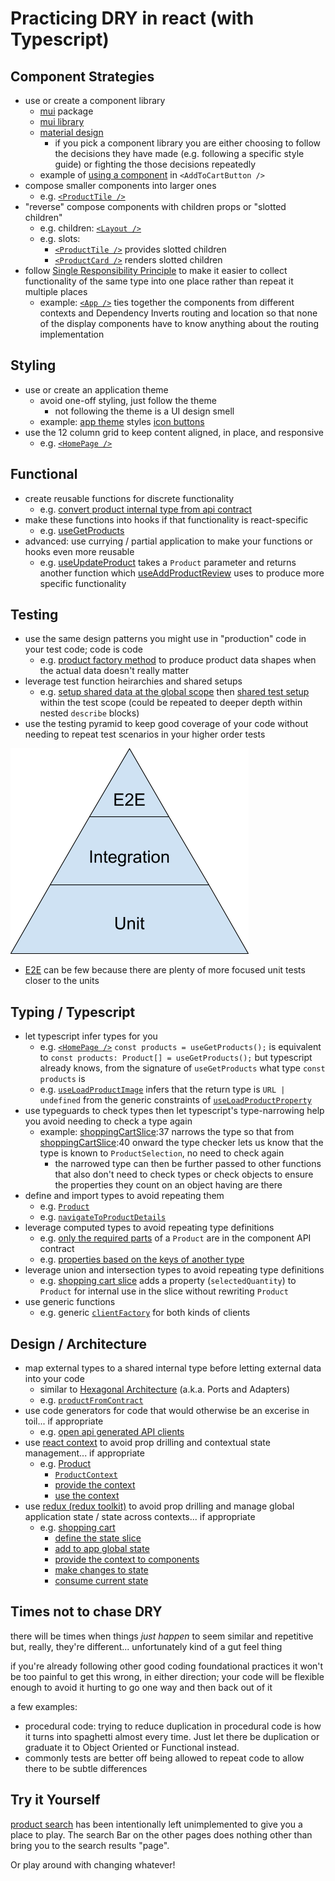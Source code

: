 # Practicing DRY in react (with Typescript)

## Component Strategies

- use or create a component library
   - [mui](./package.json#L21) package
   - [mui library](https://mui.com/material-ui/getting-started/)
   - [material design](https://m2.material.io/)
      - if you pick a component library you are either choosing to follow the decisions they have made (e.g. following a specific style guide) or fighting the those decisions repeatedly
   - example of [using a component](./src/ShoppingCart/AddToCartButton.tsx#L17) in `<AddToCartButton />`
- compose smaller components into larger ones
   - e.g. [`<ProductTile />`](./src/HomePage/ProductTile.tsx)
- "reverse" compose components with children props or "slotted children"
  - e.g. children: [`<Layout />`](./src/Layout.tsx#L10)
  - e.g. slots:
     - [`<ProductTile />`](./src/HomePage/ProductTile.tsx#L15) provides slotted children
     - [`<ProductCard />`](./src/Product/ProductCard.tsx#L37) renders slotted children
- follow [Single Responsibility Principle](https://en.wikipedia.org/wiki/Single-responsibility_principle) to make it easier to collect functionality of the same type into one place rather than repeat it multiple places
  - example: [`<App />`](./src/App.tsx#L34) ties together the components from different contexts and Dependency Inverts routing and location so that none of the display components have to know anything about the routing implementation

## Styling

- use or create an application theme
   - avoid one-off styling, just follow the theme
      - not following the theme is a UI design smell
   - example: [app theme](./src/app.theme.ts) styles [icon buttons](./src/ShoppingCart/AddToCartButton.tsx)
- use the 12 column grid to keep content aligned, in place, and responsive
   - e.g. [`<HomePage />`](./src/HomePage/HomePage.tsx#L14)

## Functional

- create reusable functions for discrete functionality
   - e.g. [convert product internal type from api contract](./src/Entities/productFromContract.ts)
- make these functions into hooks if that functionality is react-specific
   - e.g. [useGetProducts](./src/Entities/useGetProducts.ts)
- advanced: use currying / partial application to make your functions or hooks even more reusable
   - e.g. [useUpdateProduct](./src/Entities/useUpdateProduct.ts) takes a `Product` parameter and returns another function which [useAddProductReview](./src/Entities/useAddProductReview.ts) uses to produce more specific functionality

## Testing

- use the same design patterns you might use in "production" code in your test code; code is code
   - e.g. [product factory method](./src/test/productFactory.ts) to produce product data shapes when the actual data doesn't really matter
- leverage test function heirarchies and shared setups
   - e.g. [setup shared data at the global scope](./src/Entities/productFromContract.test.ts#L9) then [shared test setup](./src/Entities/productFromContract.test.ts#L15) within the test scope (could be repeated to deeper depth within nested `describe` blocks)
- use the testing pyramid to keep good coverage of your code without needing to repeat test scenarios in your higher order tests

![test pyramid](test_pyramid.png)
   - [E2E](../DryDryDessert.EndToEndTest/src/app.spec.ts) can be few because there are plenty of more focused unit tests closer to the units

## Typing / Typescript

- let typescript infer types for you
   - e.g. [`<HomePage />`](./src/HomePage/HomePage.tsx#L11) `const products = useGetProducts();` is equivalent to `const products: Product[] = useGetProducts();` but typescript already knows, from the signature of `useGetProducts` what type `const products` is
   - e.g. [`useLoadProductImage`](./src/Entities/useLoadProductProperty.ts#L17) infers that the return type is `URL | undefined` from the generic constraints of [`useLoadProductProperty`](./src/Entities/useLoadProductProperty.ts#L4)
- use typeguards to check types then let typescript's type-narrowing help you avoid needing to check a type again
   - example: [shoppingCartSlice](./src/ShoppingCart/shoppingCart.slice.ts#L37):37 narrows the type so that from [shoppingCartSlice](./src/ShoppingCart/shoppingCart.slice.ts#L40):40 onward the type checker lets us know that the type is known to `ProductSelection`, no need to check again
      - the narrowed type can then be further passed to other functions that also don't need to check types or check objects to ensure the properties they count on an object having are there
- define and import types to avoid repeating them
   - e.g. [`Product`](./src/Entities/Product.ts)
   - e.g. [`navigateToProductDetails`](./src/App.tsx#L11)
- leverage computed types to avoid repeating type definitions
   - e.g. [only the required parts](./src/HomePage/ProductTile.tsx#L7) of a `Product` are in the component API contract
   - e.g. [properties based on the keys of another type](./src/ShoppingCart/shoppingCart.slice.ts#L8)
- leverage union and intersection types to avoid repeating type definitions
   - e.g. [shopping cart slice](./src/ShoppingCart/shoppingCart.slice.ts#L18) adds a property (`selectedQuantity`) to `Product` for internal use in the slice without rewriting `Product`
- use generic functions
   - e.g. generic [`clientFactory`](./src/clients/index.ts#L4) for both kinds of clients

## Design / Architecture

- map external types to a shared internal type before letting external data into your code
   - similar to [Hexagonal Architecture](https://en.wikipedia.org/wiki/Hexagonal_architecture_(software)) (a.k.a. Ports and Adapters)
   - e.g. [`productFromContract`](./src/Entities/productFromContract.ts)
- use code generators for code that would otherwise be an excerise in toil... if appropriate
   - e.g. [open api generated API clients](./src/clients)
- use [react context](https://react.dev/learn/scaling-up-with-reducer-and-context) to avoid prop drilling and contextual state management... if appropriate
   - e.g. [Product](./src/Product/)
      - [`ProductContext`](./src/Product/ProductContext.ts)
      - [provide the context](./src/Product/ProductDetails.tsx#L13)
      - [use the context](./src/Product/ProductTile.tsx#L31)
- use [redux (redux toolkit)](https://redux-toolkit.js.org/) to avoid prop drilling and manage global application state / state across contexts... if appropriate
   - e.g. [shopping cart](./src/ShoppingCart/)
      - [define the state slice](./src/ShoppingCart/shoppingCart.slice.ts#L62)
      - [add to app global state](./src/app.store.ts#L6)
      - [provide the context to components](./src/App.tsx#L67)
      - [make changes to state](./src/ShoppingCart/AddToCartButton.tsx#L17)
      - [consume current state](./src/ShoppingCart/ShoppingCart.tsx#L36)

## Times **not** to chase DRY

there will be times when things *just happen* to seem similar and repetitive but, really, they're different... unfortunately kind of a gut feel thing

if you're already following other good coding foundational practices it won't be too painful to get this wrong, in either direction; your code will be flexible enough to avoid it hurting to go one way and then back out of it

a few examples:
- procedural code: trying to reduce duplication in procedural code is how it turns into spaghetti almost every time.  Just let there be duplication or graduate it to Object Oriented or Functional instead.
- commonly tests are better off being allowed to repeat code to allow there to be subtle differences

## Try it Yourself

[product search](./src/ProductSearch/ProductSearch.tsx) has been intentionally left unimplemented to give you a place to play.  The search Bar on the other pages does nothing other than bring you to the search results "page".

Or play around with changing whatever!